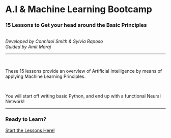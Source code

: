 # A.I & Machine Learning Bootcamp
### 15 Lessons to Get your head around the Basic Principles
<br/>
<span><em>Developed by Connlaoi Smith & Sylvia Raposo<br/>Guided by Amit Maraj</em></span>
<hr/>
<br/>
<p>These 15 lessons provide an overview of Artificial Intelligence by means of applying Machine Learning Principles.</p>
<br/>
<p>You will start off writing basic Python, and end up with a functional Neural Network!</p>
<hr/>

### Ready to Learn?
<a href="https://github.com/ReasonablEncounters/AI-ML-Lessons/tree/master/Python%20-%20AI/Release_Candidate">Start the Lessons Here!</a>
